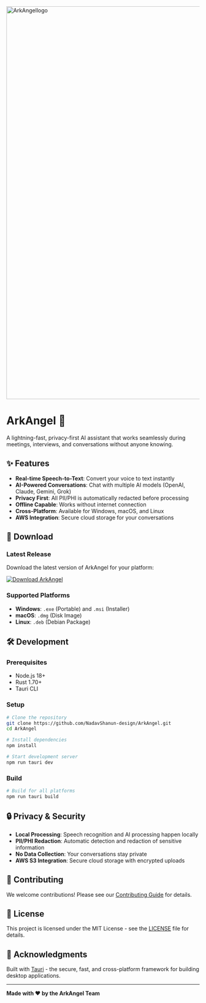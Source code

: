 <img width="1024" height="1024" alt="ArkAngellogo" src="https://github.com/user-attachments/assets/dd750220-7f3d-43c1-9c64-2a49849fa8ed" />

# ArkAngel 🚀

A lightning-fast, privacy-first AI assistant that works seamlessly during meetings, interviews, and conversations without anyone knowing.

## ✨ Features

- **Real-time Speech-to-Text**: Convert your voice to text instantly
- **AI-Powered Conversations**: Chat with multiple AI models (OpenAI, Claude, Gemini, Grok)
- **Privacy First**: All PII/PHI is automatically redacted before processing
- **Offline Capable**: Works without internet connection
- **Cross-Platform**: Available for Windows, macOS, and Linux
- **AWS Integration**: Secure cloud storage for your conversations

## 🚀 Download

### Latest Release
Download the latest version of ArkAngel for your platform:

[![Download ArkAngel](https://img.shields.io/badge/Download-ArkAngel-blue?style=for-the-badge&logo=github)](https://github.com/NadavShanun-design/ArkAngel/releases/latest)

### Supported Platforms
- **Windows**: `.exe` (Portable) and `.msi` (Installer)
- **macOS**: `.dmg` (Disk Image)
- **Linux**: `.deb` (Debian Package)

## 🛠️ Development

### Prerequisites
- Node.js 18+
- Rust 1.70+
- Tauri CLI

### Setup
```bash
# Clone the repository
git clone https://github.com/NadavShanun-design/ArkAngel.git
cd ArkAngel

# Install dependencies
npm install

# Start development server
npm run tauri dev
```

### Build
```bash
# Build for all platforms
npm run tauri build
```

## 🔒 Privacy & Security

- **Local Processing**: Speech recognition and AI processing happen locally
- **PII/PHI Redaction**: Automatic detection and redaction of sensitive information
- **No Data Collection**: Your conversations stay private
- **AWS S3 Integration**: Secure cloud storage with encrypted uploads

## 🤝 Contributing

We welcome contributions! Please see our [Contributing Guide](CONTRIBUTING.md) for details.

## 📄 License

This project is licensed under the MIT License - see the [LICENSE](LICENSE) file for details.

## 🙏 Acknowledgments

Built with [Tauri](https://tauri.app/) - the secure, fast, and cross-platform framework for building desktop applications.

---

**Made with ❤️ by the ArkAngel Team**

